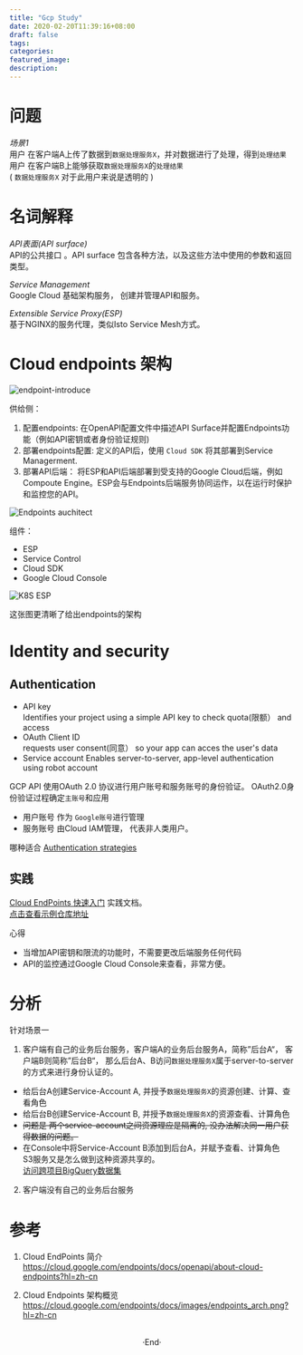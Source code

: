 ```yaml
---
title: "Gcp Study"
date: 2020-02-20T11:39:16+08:00
draft: false
tags: 
categories: 
featured_image: 
description: 
---
```

# 问题
*场景1*   
用户 在客户端A上传了数据到`数据处理服务X`，并对数据进行了处理，得到`处理结果`  
用户 在客户端B上能够获取`数据处理服务X`的`处理结果`  
( `数据处理服务X` 对于此用户来说是透明的 )   

# 名词解释

*API表面(API surface)*   
API的公共接口 。API surface 包含各种方法，以及这些方法中使用的参数和返回类型。   

*Service Management*   
Google Cloud 基础架构服务， 创建并管理API和服务。  

*Extensible Service Proxy(ESP)*    
基于NGINX的服务代理，类似Isto Service Mesh方式。  

# Cloud endpoints 架构
![endpoint-introduce](https://cloud.google.com/endpoints/docs/images/endpoints-architecture.png?hl=zh-cn)   

供给侧：

1. 配置endpoints: 在OpenAPI配置文件中描述API Surface并配置Endpoints功能（例如API密钥或者身份验证规则)  
2. 部署endpoints配置: 定义的API后，使用 `Cloud SDK` 将其部署到Service Managerment.  
3. 部署API后端： 将ESP和API后端部署到受支持的Google Cloud后端，例如Compoute Engine。ESP会与Endpoints后端服务协同运作，以在运行时保护和监控您的API。   


![Endpoints auchitect](https://cloud.google.com/endpoints/docs/images/endpoints_arch.png?hl=zh-cn)   

组件： 

- ESP 
- Service Control 
- Cloud SDK
- Google Cloud Console 

![K8S ESP](https://cloud.google.com/endpoints/docs/images/endpoints_kube.png?hl=zh-cn)

这张图更清晰了给出endpoints的架构   


# Identity and security 

## Authentication 

- API key  
  Identifies your project using a simple API key to check quota(限额） and access 
- OAuth Client ID   
  requests user consent(同意） so your app can acces the user's data 
- Service account 
  Enables server-to-server, app-level authentication using robot account 

GCP API 使用OAuth 2.0 协议进行用户账号和服务账号的身份验证。 OAuth2.0身份验证过程确定`主账号`和应用  

- 用户账号 作为 `Google账号`进行管理   
- 服务账号 由Cloud IAM管理， 代表非人类用户。  
    

哪种适合 [ Authentication strategies ](https://cloud.google.com/docs/authentication#authentication_strategies)  

## 实践 

[Cloud EndPoints 快速入门](https://cloud.google.com/endpoints/docs/quickstart-endpoints) 实践文档。   
[点击查看示例仓库地址](https://github.com/GoogleCloudPlatform/endpoints-quickstart) 

心得

- 当增加API密钥和限流的功能时，不需要更改后端服务任何代码  
- API的监控通过Google Cloud Console来查看，非常方便。  


# 分析
针对场景一  

1. 客户端有自己的业务后台服务，客户端A的业务后台服务A，简称”后台A“， 客户端B则简称”后台B“， 那么后台A、B访问`数据处理服务X`属于server-to-server的方式来进行身份认证的。  
  - 给后台A创建Service-Account A, 并授予`数据处理服务X`的资源创建、计算、查看角色  
  - 给后台B创建Service-Account B, 并授予`数据处理服务X`的资源查看、计算角色   
  - ~~问题是 两个service-account之间资源理应是隔离的, 没办法解决同一用户获得数据的问题。~~  
  - 在Console中将Service-Account B添加到后台A，并赋予查看、计算角色  
  S3服务又是怎么做到这种资源共享的。  
  [访问跨项目BigQuery数据集](https://cloud.google.com/dataprep/docs/concepts/cross-bq-datasets)   

2. 客户端没有自己的业务后台服务  

# 参考 

1. Cloud EndPoints 简介   
  https://cloud.google.com/endpoints/docs/openapi/about-cloud-endpoints?hl=zh-cn   

2. Cloud Endpoints 架构概览   
  https://cloud.google.com/endpoints/docs/images/endpoints_arch.png?hl=zh-cn    



<br>

<center>  ·End·  </center>
